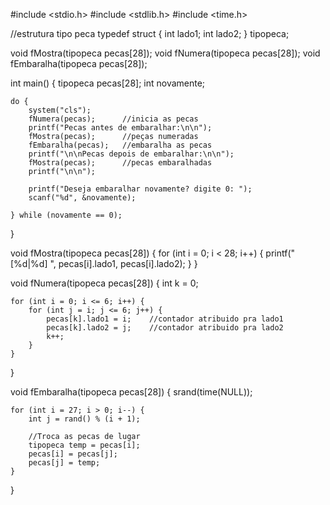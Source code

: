 #include <stdio.h>
#include <stdlib.h>
#include <time.h>

//estrutura tipo peca
typedef struct {
    int lado1;
    int lado2;
} tipopeca;

void fMostra(tipopeca pecas[28]);
void fNumera(tipopeca pecas[28]);
void fEmbaralha(tipopeca pecas[28]);

int main() {
    tipopeca pecas[28];
    int novamente;
    
    do {
        system("cls");
		fNumera(pecas);      //inicia as pecas
        printf("Pecas antes de embaralhar:\n\n");
        fMostra(pecas);      //peças numeradas
        fEmbaralha(pecas);   //embaralha as pecas
        printf("\n\nPecas depois de embaralhar:\n\n");
        fMostra(pecas);      //pecas embaralhadas
        printf("\n\n");
        
        printf("Deseja embaralhar novamente? digite 0: ");
        scanf("%d", &novamente);
        
    } while (novamente == 0);
}

void fMostra(tipopeca pecas[28]) {
    for (int i = 0; i < 28; i++) {
        printf("[%d|%d] ", pecas[i].lado1, pecas[i].lado2);
    }
}

void fNumera(tipopeca pecas[28]) {
    int k = 0;
    
    for (int i = 0; i <= 6; i++) {
        for (int j = i; j <= 6; j++) {
            pecas[k].lado1 = i;    //contador atribuido pra lado1
            pecas[k].lado2 = j;    //contador atribuido pra lado2
            k++;
        }
    }
}

void fEmbaralha(tipopeca pecas[28]) {
    srand(time(NULL));
    
    for (int i = 27; i > 0; i--) {
        int j = rand() % (i + 1);
        
        //Troca as pecas de lugar
        tipopeca temp = pecas[i];
        pecas[i] = pecas[j];
        pecas[j] = temp;
    }
}
